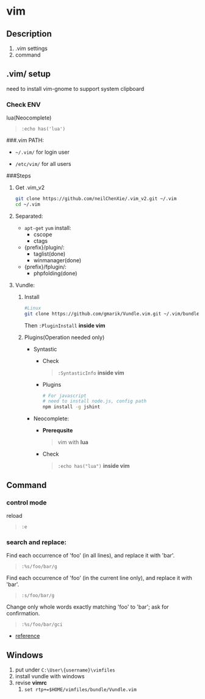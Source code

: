 # vim

## Description

1. .vim settings
2. command

## .vim/ setup

need to install vim-gnome to support system clipboard

### Check ENV

lua(Neocomplete)

> `:echo has('lua')`

###.vim PATH:

* `~/.vim/` for login user

* `/etc/vim/` for all users

###Steps

1. Get .vim_v2

	```bash
	git clone https://github.com/neilChenXie/.vim_v2.git ~/.vim
	cd ~/.vim
	```

2. Separated:

	* `apt-get` `yum` install:
		* cscope
		* ctags
	* {prefix}/plugin/:
		* taglist(done)
		* winmanager(done)
	* {prefix}/fplugin/:
		* phpfolding(done)

3. Vundle:

	1. Install

		```bash
		#Linux
		git clone https://github.com/gmarik/Vundle.vim.git ~/.vim/bundle/Vundle.vim
		```

		Then `:PluginInstall` **inside vim**

	2. Plugins(Operation needed only)

		* Syntastic

			* Check
				>`:SyntasticInfo` **inside vim**

			* Plugins

				```bash
				# For javascript
				# need to install node.js, config path
				npm install -g jshint
				```

		* Neocomplete:

			* **Prerequsite** 

				>vim with **lua**

			* Check

				>`:echo has("lua")` **inside vim**


## Command

### control mode

reload

> `:e`

### search and replace:

Find each occurrence of 'foo' (in all lines), and replace it with 'bar'.

> `:%s/foo/bar/g`

Find each occurrence of 'foo' (in the current line only), and replace it with 'bar'.

> `:s/foo/bar/g`

Change only whole words exactly matching 'foo' to 'bar'; ask for confirmation.

> `:%s/foo/bar/gci`

* [reference](http://vim.wikia.com/wiki/Search_and_replace)

## Windows

1. put under `C:\User\{username}\vimfiles`
2. install vundle with windows
3. revise **vimrc** 
	1. `set rtp+=$HOME/vimfiles/bundle/Vundle.vim`
